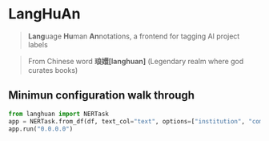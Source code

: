 # LangHuAn
> **Lang**uage **Hu**man **An**notations, a frontend for tagging AI project labels

> From Chinese word **琅嬛[langhuan]** (Legendary realm where god curates books)

## Minimun configuration walk through

```python
from langhuan import NERTask
app = NERTask.from_df(df, text_col="text", options=["institution", "company", "name"])
app.run("0.0.0.0")
```
